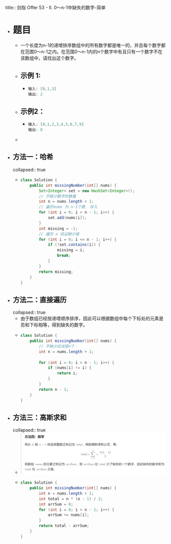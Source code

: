 title:: 剑指 Offer 53 - II. 0～n-1中缺失的数字-简单

- # 题目
	- 一个长度为n-1的递增排序数组中的所有数字都是唯一的，并且每个数字都在范围0～n-1之内。在范围0～n-1内的n个数字中有且只有一个数字不在该数组中，请找出这个数字。
	- ## **示例 1:**
		- ```java
		  输入: [0,1,3]
		  输出: 2
		  ```
	- ## 示例2：
		- ```java
		  输入: [0,1,2,3,4,5,6,7,9]
		  输出: 8
		  ```
	-
- ## 方法一：哈希
  collapsed:: true
	- ```java
	  class Solution {
	      public int missingNumber(int[] nums) {
	          Set<Integer> set = new HashSet<Integer>();
	          // 不缺少数字的数量
	          int n = nums.length + 1;
	          // 遍历nums 为 n-1个数  存入 
	          for (int i = 0; i < n - 1; i++) {
	              set.add(nums[i]);
	          }
	          int missing = -1;
	          // 遍历 n 验证缺少值
	          for (int i = 0; i <= n - 1; i++) {
	              if (!set.contains(i)) {
	                  missing = i;
	                  break;
	              }
	          }
	          return missing;
	      }
	  }
	  ```
- ## 方法二：直接遍历
  collapsed:: true
	- 由于数组已经按递增顺序排序，因此可以根据数组中每个下标处的元素是否和下标相等，得到缺失的数字。
	- ```java
	  class Solution {
	      public int missingNumber(int[] nums) {
	          // 不缺少应该是n个
	          int n = nums.length + 1;
	          
	          for (int i = 0; i < n - 1; i++) {
	              if (nums[i] != i) {
	                  return i;
	              }
	          }
	          return n - 1;
	      }
	  }
	  ```
- ## 方法三：高斯求和
  collapsed:: true
	- ![image.png](../assets/image_1686296659382_0.png)
	- ```java
	  class Solution {
	      public int missingNumber(int[] nums) {
	          int n = nums.length + 1;
	          int total = n * (n - 1) / 2;
	          int arrSum = 0;
	          for (int i = 0; i < n - 1; i++) {
	              arrSum += nums[i];
	          }
	          return total - arrSum;
	      }
	  }
	  ```